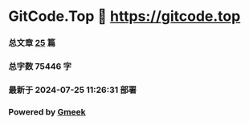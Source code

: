 # GitCode.Top :link: https://gitcode.top 
### 总文章 [25](https://gitcode.top/archive.html) 篇 
### 总字数 75446 字
### 最新于 2024-07-25 11:26:31 部署 
### Powered by [Gmeek](https://github.com/Meekdai/Gmeek)
